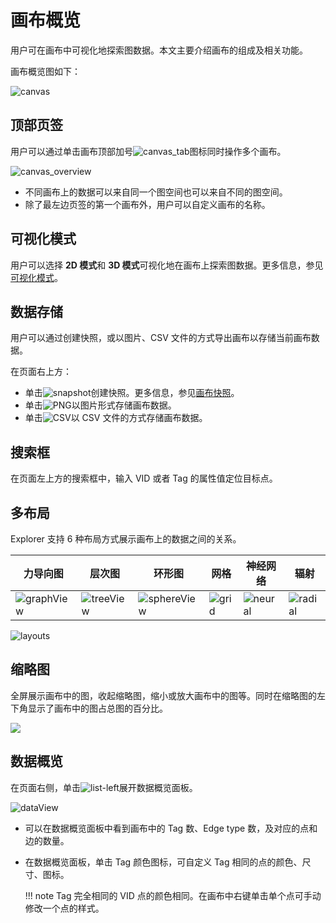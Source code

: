# 画布概览

用户可在画布中可视化地探索图数据。本文主要介绍画布的组成及相关功能。

画布概览图如下：

![canvas](https://docs-cdn.nebula-graph.com.cn/figures/canvas-overview_cn.png)

## 顶部页签

用户可以通过单击画布顶部加号![canvas_tab](https://docs-cdn.nebula-graph.com.cn/figures/list-add_cn.png)图标同时操作多个画布。

![canvas_overview](https://docs-cdn.nebula-graph.com.cn/figures/canvas-graphspace_cn.png)

- 不同画布上的数据可以来自同一个图空间也可以来自不同的图空间。
- 除了最左边页签的第一个画布外，用户可以自定义画布的名称。

## 可视化模式

用户可以选择 **2D 模式**和 **3D 模式**可视化地在画布上探索图数据。更多信息，参见[可视化模式](visualization-mode.md)。

## 数据存储

用户可以通过创建快照，或以图片、CSV 文件的方式导出画布以存储当前画布数据。

在页面右上方：

- 单击![snapshot](https://docs-cdn.nebula-graph.com.cn/figures/graph-snapshot_cn.png)创建快照。更多信息，参见[画布快照](canvas-snapshot.md)。
- 单击![PNG](https://docs-cdn.nebula-graph.com.cn/figures/topbar-exportPNG_cn.png)以图片形式存储画布数据。
- 单击![CSV](https://docs-cdn.nebula-graph.com.cn/figures/topbar-exportCSV_cn.png)以 CSV 文件的方式存储画布数据。


## 搜索框

在页面左上方的搜索框中，输入 VID 或者 Tag 的属性值定位目标点。

## 多布局

Explorer 支持 6 种布局方式展示画布上的数据之间的关系。

| 力导向图 | 层次图 | 环形图 | 网格  | 神经网络 | 辐射  |
| -------- | ------ | ------ | ----- | -------- | ----- |
| ![graphView](https://docs-cdn.nebula-graph.com.cn/figures/Thumbnail-graphView_cn.png)    | ![treeView](https://docs-cdn.nebula-graph.com.cn/figures/Thumbnail-treeView_cn.png)  | ![sphereView](https://docs-cdn.nebula-graph.com.cn/figures/Thumbnail-sphereView_cn.png)  | ![grid](https://docs-cdn.nebula-graph.com.cn/figures/Thumbnail-Grid_cn.png) | ![neural](https://docs-cdn.nebula-graph.com.cn/figures/Thumbnail-neuralNetwork_cn.png)    | ![radial](https://docs-cdn.nebula-graph.com.cn/figures/Thumbnail-Radial_cn.png) |

![layouts](https://docs-cdn.nebula-graph.com.cn/figures/layout_cn.gif)

## 缩略图

全屏展示画布中的图，收起缩略图，缩小或放大画布中的图等。同时在缩略图的左下角显示了画布中的图占总图的百分比。

![](https://docs-cdn.nebula-graph.com.cn/figures/thumbnail_cn.png)

## 数据概览

在页面右侧，单击![list-left](https://docs-cdn.nebula-graph.com.cn/figures/list-left_cn.png)展开数据概览面板。

![dataView](https://docs-cdn.nebula-graph.com.cn/figures/dataview_cn.png)

- 可以在数据概览面板中看到画布中的 Tag 数、Edge type 数，及对应的点和边的数量。
- 在数据概览面板，单击 Tag 颜色图标，可自定义 Tag 相同的点的颜色、尺寸、图标。

  !!! note
        Tag 完全相同的 VID 点的颜色相同。在画布中右键单击单个点可手动修改一个点的样式。
